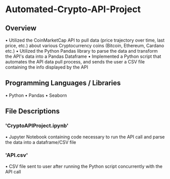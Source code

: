 # Automated-Crypto-API-Project

## Overview<br/>
• Utilized the CoinMarketCap API to pull data (price trajectory over time, last price, etc.) about various Cryptocurrency coins (Bitcoin, Ethereum, Cardano etc.)
• Utilized the Python Pandas library to parse the data and transform the API's data into a Pandas Dataframe
• Implemented a Python script that automates the API data pull process, and sends the user a CSV file containing the info displayed by the API

## Programming Languages / Libraries
• Python
• Pandas
• Seaborn

## File Descriptions
### **'CryptoAPIProject.ipynb'**<br/>
• Jupyter Notebook containing code necessary to run the API call and parse the data into a dataframe/CSV file

### **'API.csv'**<br/>
• CSV file sent to user after running the Python script concurrently with the API call
